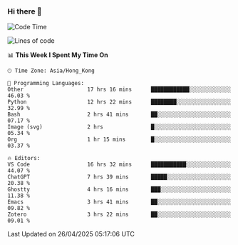 ### Hi there 👋

<!--
**nicehiro/nicehiro** is a ✨ _special_ ✨ repository because its `README.md` (this file) appears on your GitHub profile.

Here are some ideas to get you started:

- 🔭 I’m currently working on ...
- 🌱 I’m currently learning ...
- 👯 I’m looking to collaborate on ...
- 🤔 I’m looking for help with ...
- 💬 Ask me about ...
- 📫 How to reach me: ...
- 😄 Pronouns: ...
- ⚡ Fun fact: ...
-->

<!--START_SECTION:waka-->
![Code Time](http://img.shields.io/badge/Code%20Time-585%20hrs%2044%20mins-blue)

![Lines of code](https://img.shields.io/badge/From%20Hello%20World%20I%27ve%20Written-1.7%20million%20lines%20of%20code-blue)

📊 **This Week I Spent My Time On** 

```text
🕑︎ Time Zone: Asia/Hong_Kong

💬 Programming Languages: 
Other                    17 hrs 16 mins      ████████████░░░░░░░░░░░░░   46.03 % 
Python                   12 hrs 22 mins      ████████░░░░░░░░░░░░░░░░░   32.99 % 
Bash                     2 hrs 41 mins       ██░░░░░░░░░░░░░░░░░░░░░░░   07.17 % 
Image (svg)              2 hrs               █░░░░░░░░░░░░░░░░░░░░░░░░   05.34 % 
Org                      1 hr 15 mins        █░░░░░░░░░░░░░░░░░░░░░░░░   03.37 % 

🔥 Editors: 
VS Code                  16 hrs 32 mins      ███████████░░░░░░░░░░░░░░   44.07 % 
ChatGPT                  7 hrs 39 mins       █████░░░░░░░░░░░░░░░░░░░░   20.38 % 
Ghostty                  4 hrs 16 mins       ███░░░░░░░░░░░░░░░░░░░░░░   11.38 % 
Emacs                    3 hrs 41 mins       ██░░░░░░░░░░░░░░░░░░░░░░░   09.82 % 
Zotero                   3 hrs 22 mins       ██░░░░░░░░░░░░░░░░░░░░░░░   09.01 % 
```


 Last Updated on 26/04/2025 05:17:06 UTC
<!--END_SECTION:waka-->
